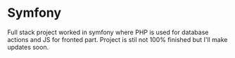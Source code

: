 # Symfony

Full stack project worked in symfony where PHP is used for database actions and JS for fronted part.
Project is stil not 100% finished but I'll make updates soon.
